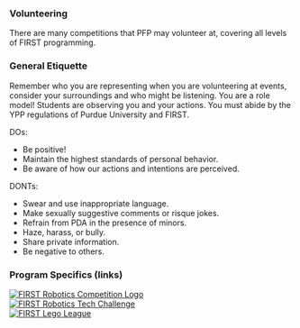 ### Volunteering
There are many competitions that PFP may volunteer at, covering all levels of FIRST programming.

### General Etiquette
Remember who you are representing when you are volunteering at events, consider your surroundings and who might be listening. You are a role model! Students are observing you and your actions. You must abide by the YPP regulations of Purdue University and FIRST.

DOs:
* Be positive!
* Maintain the highest standards of personal behavior.
* Be aware of how our actions and intentions are perceived.

DONTs:
* Swear and use inappropriate language.
* Make sexually suggestive comments or risque jokes.
* Refrain from PDA in the presence of minors.
* Haze, harass, or bully.
* Share private information.
* Be negative to others.

### Program Specifics (links)
[![FIRST Robotics Competition Logo](../../assets/FIRST_logos/logo_FRC.svg)](volunteering_frc.md) <br>
[![FIRST Robotics Tech Challenge](../../assets/FIRST_logos/logo_FTC.svg)](volunteering_ftc.md) <br>
[![FIRST Lego League](../../assets/FIRST_logos/logo_FLL.svg)](volunteering_fll.md)
